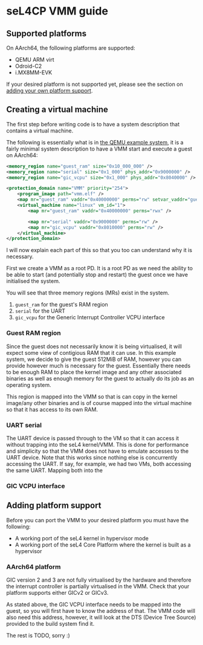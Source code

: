 # seL4CP VMM guide

## Supported platforms

On AArch64, the following platforms are supported:
* QEMU ARM virt
* Odroid-C2
* i.MX8MM-EVK

If your desired platform is not supported yet, please see the section on
[adding your own platform support](#adding-platform-support).

## Creating a virtual machine

The first step before writing code is to have a system description that contains
a virtual machine.

The following is essentially what is in
[the QEMU example system](../board/qemu_arm_virt_hyp/systems/simple.system),
it is a fairly minimal system description to have a VMM start and execute a
guest on AArch64:

```xml
<memory_region name="guest_ram" size="0x10_000_000" />
<memory_region name="serial" size="0x1_000" phys_addr="0x9000000" />
<memory_region name="gic_vcpu" size="0x1_000" phys_addr="0x8040000" />

<protection_domain name="VMM" priority="254">
    <program_image path="vmm.elf" />
    <map mr="guest_ram" vaddr="0x40000000" perms="rw" setvar_vaddr="guest_ram_vaddr" />
    <virtual_machine name="linux" vm_id="1">
        <map mr="guest_ram" vaddr="0x40000000" perms="rwx" />

        <map mr="serial" vaddr="0x9000000" perms="rw" />
        <map mr="gic_vcpu" vaddr="0x8010000" perms="rw" />
    </virtual_machine>
</protection_domain>
```

I will now explain each part of this so that you too can understand why it is
necessary.

First we create a VMM as a root PD. It is a root PD as we need the ability to be
able to start (and potentially stop and restart) the guest once we have
initialised the system.

You will see that three memory regions (MRs) exist in the system.
1. `guest_ram` for the guest's RAM region
2. `serial` for the UART
3. `gic_vcpu` for the Generic Interrupt Controller VCPU interface

### Guest RAM region

Since the guest does not necessarily know it is being virtualised, it will
expect some view of contigious RAM that it can use. In this example system, we
decide to give the guest 512MiB of RAM, however you can provide however much is
necessary for the guest. Essentially there needs to be enough RAM to place the
kernel image and any other associated binaries as well as enough memory for the
guest to actually do its job as an operating system.

This region is mapped into the VMM so that is can copy in the kernel image/any
other binaries and is of course mapped into the virtual machine so that it has
access to its own RAM.

### UART serial

The UART device is passed through to the VM so that it can access it without
trapping into the seL4 kernel/VMM. This is done for performance and simplicity
so that the VMM does not have to emulate accesses to the UART device. Note that
this works since nothing else is concurrently accessing the UART. If say, for
example, we had two VMs, both accessing the same UART. Mapping both into the

### GIC VCPU interface

## Adding platform support

Before you can port the VMM to your desired platform you must have the following:

* A working port of the seL4 kernel in hypervisor mode
* A working port of the seL4 Core Platform where the kernel is built as a
  hypervisor

### AArch64 platform

GIC version 2 and 3 are not fully virtualised by the hardware and therefore the
interrupt controller is partially virtualised in the VMM. Check that your
platform supports either GICv2 or GICv3.

As stated above, the GIC VCPU interface needs to be mapped into the guest, so
you will first have to know the address of that. The VMM code will also need
this address, however, it will look at the DTS (Device Tree Source) provided to
the build system find it.

The rest is TODO, sorry :)
